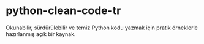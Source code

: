 # python-clean-code-tr
Okunabilir, sürdürülebilir ve temiz Python kodu yazmak için pratik örneklerle hazırlanmış açık bir kaynak.
